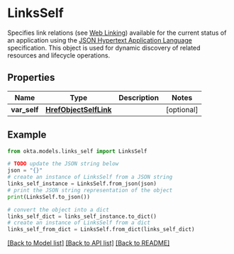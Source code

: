 # LinksSelf

Specifies link relations (see [Web Linking](https://www.rfc-editor.org/rfc/rfc8288)) available for the current status of an application using the [JSON Hypertext Application Language](https://datatracker.ietf.org/doc/html/draft-kelly-json-hal-06) specification. This object is used for dynamic discovery of related resources and lifecycle operations.

## Properties

Name | Type | Description | Notes
------------ | ------------- | ------------- | -------------
**var_self** | [**HrefObjectSelfLink**](HrefObjectSelfLink.md) |  | [optional] 

## Example

```python
from okta.models.links_self import LinksSelf

# TODO update the JSON string below
json = "{}"
# create an instance of LinksSelf from a JSON string
links_self_instance = LinksSelf.from_json(json)
# print the JSON string representation of the object
print(LinksSelf.to_json())

# convert the object into a dict
links_self_dict = links_self_instance.to_dict()
# create an instance of LinksSelf from a dict
links_self_from_dict = LinksSelf.from_dict(links_self_dict)
```
[[Back to Model list]](../README.md#documentation-for-models) [[Back to API list]](../README.md#documentation-for-api-endpoints) [[Back to README]](../README.md)


